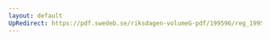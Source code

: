 ```yaml
---
layout: default
UpRedirect: https://pdf.swedeb.se/riksdagen-volumeG-pdf/199596/reg_199596/reg_199596_0279.pdf
---
```

